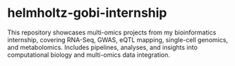# helmholtz-gobi-internship
This repository showcases multi-omics projects from my bioinformatics internship, covering RNA-Seq, GWAS, eQTL mapping, single-cell genomics, and metabolomics. Includes pipelines, analyses, and insights into computational biology and multi-omics data integration.
